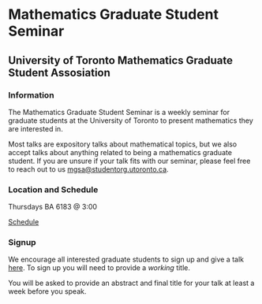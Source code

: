 # Mathematics Graduate Student Seminar
## University of Toronto Mathematics Graduate Student Assosiation

### Information
The Mathematics Graduate Student Seminar is a weekly seminar for graduate students at the University of Toronto to present mathematics they are interested in. 

Most talks are expository talks about mathematical topics, but we also accept talks about anything related to being a mathematics graduate student. If you are unsure if your talk fits with our seminar, please feel free to reach out to us [mgsa@studentorg.utoronto.ca](mailto:mgsa@studentorg.utoronto.ca).

### Location and Schedule
Thursdays BA 6183 @ 3:00

[Schedule](https://docs.google.com/spreadsheets/d/1xlb87BfQ7QwwT29vOM1tZtzqs3s_ZVXEzuz2Oj_yjGk/edit?usp=sharing)

### Signup
We encourage all interested graduate students to sign up and give a talk [here](https://docs.google.com/spreadsheets/d/1xlb87BfQ7QwwT29vOM1tZtzqs3s_ZVXEzuz2Oj_yjGk/edit?usp=sharing). To sign up you will need to provide a *working* title. 

You will be asked to provide an abstract and final title for your talk at least a week before you speak. 
